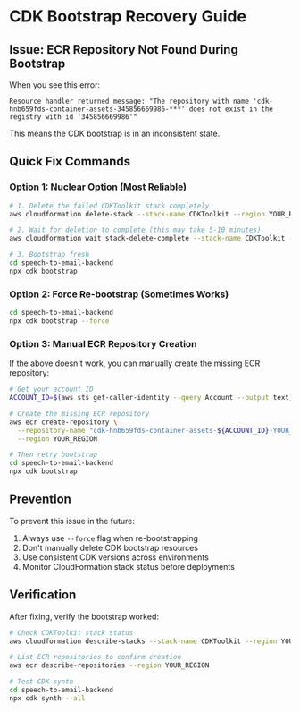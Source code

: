 # CDK Bootstrap Recovery Guide

## Issue: ECR Repository Not Found During Bootstrap

When you see this error:
```
Resource handler returned message: "The repository with name 'cdk-hnb659fds-container-assets-345856669986-***' does not exist in the registry with id '345856669986'"
```

This means the CDK bootstrap is in an inconsistent state.

## Quick Fix Commands

### Option 1: Nuclear Option (Most Reliable)
```bash
# 1. Delete the failed CDKToolkit stack completely
aws cloudformation delete-stack --stack-name CDKToolkit --region YOUR_REGION

# 2. Wait for deletion to complete (this may take 5-10 minutes)
aws cloudformation wait stack-delete-complete --stack-name CDKToolkit --region YOUR_REGION

# 3. Bootstrap fresh
cd speech-to-email-backend
npx cdk bootstrap
```

### Option 2: Force Re-bootstrap (Sometimes Works)
```bash
cd speech-to-email-backend
npx cdk bootstrap --force
```

### Option 3: Manual ECR Repository Creation
If the above doesn't work, you can manually create the missing ECR repository:

```bash
# Get your account ID
ACCOUNT_ID=$(aws sts get-caller-identity --query Account --output text)

# Create the missing ECR repository
aws ecr create-repository \
  --repository-name "cdk-hnb659fds-container-assets-${ACCOUNT_ID}-YOUR_REGION" \
  --region YOUR_REGION

# Then retry bootstrap
cd speech-to-email-backend
npx cdk bootstrap
```

## Prevention

To prevent this issue in the future:

1. Always use `--force` flag when re-bootstrapping
2. Don't manually delete CDK bootstrap resources
3. Use consistent CDK versions across environments
4. Monitor CloudFormation stack status before deployments

## Verification

After fixing, verify the bootstrap worked:

```bash
# Check CDKToolkit stack status
aws cloudformation describe-stacks --stack-name CDKToolkit --region YOUR_REGION

# List ECR repositories to confirm creation
aws ecr describe-repositories --region YOUR_REGION

# Test CDK synth
cd speech-to-email-backend
npx cdk synth --all
```